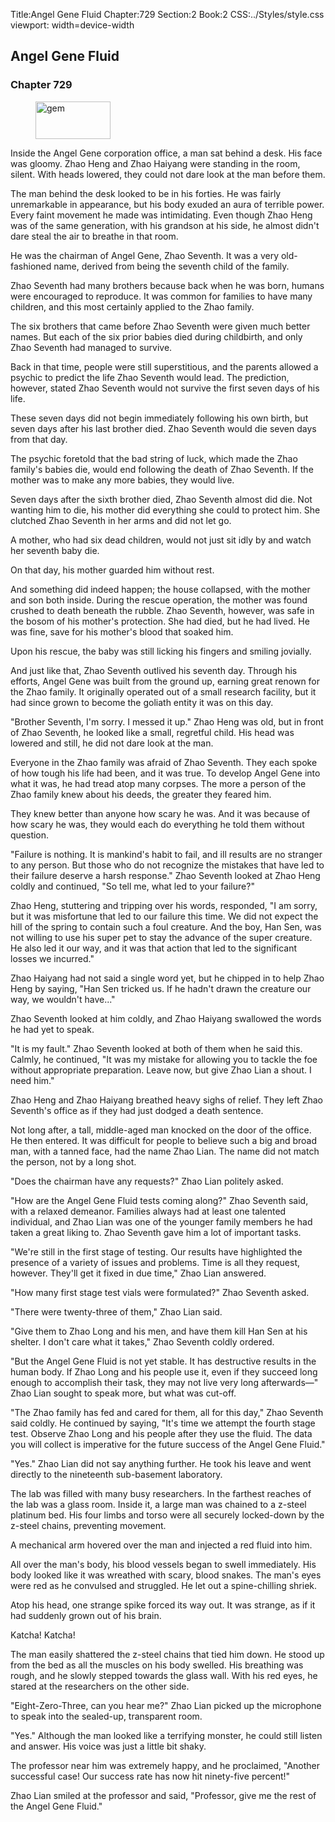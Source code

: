 Title:Angel Gene Fluid 
Chapter:729 
Section:2 
Book:2 
CSS:../Styles/style.css 
viewport: width=device-width
  
## Angel Gene Fluid
### Chapter 729 
<figure>
	<img src="../Images/gem.gif" alt="gem" id="gem" width="120" height="60" />
</figure>
  

  
  Inside the Angel Gene corporation office, a man sat behind a desk. His face was gloomy. Zhao Heng and Zhao Haiyang were standing in the room, silent. With heads lowered, they could not dare look at the man before them.

The man behind the desk looked to be in his forties. He was fairly unremarkable in appearance, but his body exuded an aura of terrible power. Every faint movement he made was intimidating. Even though Zhao Heng was of the same generation, with his grandson at his side, he almost didn't dare steal the air to breathe in that room.

He was the chairman of Angel Gene, Zhao Seventh. It was a very old-fashioned name, derived from being the seventh child of the family.

Zhao Seventh had many brothers because back when he was born, humans were encouraged to reproduce. It was common for families to have many children, and this most certainly applied to the Zhao family.

The six brothers that came before Zhao Seventh were given much better names. But each of the six prior babies died during childbirth, and only Zhao Seventh had managed to survive.

Back in that time, people were still superstitious, and the parents allowed a psychic to predict the life Zhao Seventh would lead. The prediction, however, stated Zhao Seventh would not survive the first seven days of his life.

These seven days did not begin immediately following his own birth, but seven days after his last brother died. Zhao Seventh would die seven days from that day.

The psychic foretold that the bad string of luck, which made the Zhao family's babies die, would end following the death of Zhao Seventh. If the mother was to make any more babies, they would live.

Seven days after the sixth brother died, Zhao Seventh almost did die. Not wanting him to die, his mother did everything she could to protect him. She clutched Zhao Seventh in her arms and did not let go.

A mother, who had six dead children, would not just sit idly by and watch her seventh baby die.

On that day, his mother guarded him without rest.

And something did indeed happen; the house collapsed, with the mother and son both inside. During the rescue operation, the mother was found crushed to death beneath the rubble. Zhao Seventh, however, was safe in the bosom of his mother's protection. She had died, but he had lived. He was fine, save for his mother's blood that soaked him.

Upon his rescue, the baby was still licking his fingers and smiling jovially.

And just like that, Zhao Seventh outlived his seventh day. Through his efforts, Angel Gene was built from the ground up, earning great renown for the Zhao family. It originally operated out of a small research facility, but it had since grown to become the goliath entity it was on this day.

"Brother Seventh, I'm sorry. I messed it up." Zhao Heng was old, but in front of Zhao Seventh, he looked like a small, regretful child. His head was lowered and still, he did not dare look at the man.

Everyone in the Zhao family was afraid of Zhao Seventh. They each spoke of how tough his life had been, and it was true. To develop Angel Gene into what it was, he had tread atop many corpses. The more a person of the Zhao family knew about his deeds, the greater they feared him.

They knew better than anyone how scary he was. And it was because of how scary he was, they would each do everything he told them without question.

"Failure is nothing. It is mankind's habit to fail, and ill results are no stranger to any person. But those who do not recognize the mistakes that have led to their failure deserve a harsh response." Zhao Seventh looked at Zhao Heng coldly and continued, "So tell me, what led to your failure?"

Zhao Heng, stuttering and tripping over his words, responded, "I am sorry, but it was misfortune that led to our failure this time. We did not expect the hill of the spring to contain such a foul creature. And the boy, Han Sen, was not willing to use his super pet to stay the advance of the super creature. He also led it our way, and it was that action that led to the significant losses we incurred."

Zhao Haiyang had not said a single word yet, but he chipped in to help Zhao Heng by saying, "Han Sen tricked us. If he hadn't drawn the creature our way, we wouldn't have..."

Zhao Seventh looked at him coldly, and Zhao Haiyang swallowed the words he had yet to speak.

"It is my fault." Zhao Seventh looked at both of them when he said this. Calmly, he continued, "It was my mistake for allowing you to tackle the foe without appropriate preparation. Leave now, but give Zhao Lian a shout. I need him."

Zhao Heng and Zhao Haiyang breathed heavy sighs of relief. They left Zhao Seventh's office as if they had just dodged a death sentence.

Not long after, a tall, middle-aged man knocked on the door of the office. He then entered. It was difficult for people to believe such a big and broad man, with a tanned face, had the name Zhao Lian. The name did not match the person, not by a long shot.

"Does the chairman have any requests?" Zhao Lian politely asked.

"How are the Angel Gene Fluid tests coming along?" Zhao Seventh said, with a relaxed demeanor. Families always had at least one talented individual, and Zhao Lian was one of the younger family members he had taken a great liking to. Zhao Seventh gave him a lot of important tasks.

"We're still in the first stage of testing. Our results have highlighted the presence of a variety of issues and problems. Time is all they request, however. They'll get it fixed in due time," Zhao Lian answered.

"How many first stage test vials were formulated?" Zhao Seventh asked.

"There were twenty-three of them," Zhao Lian said.

"Give them to Zhao Long and his men, and have them kill Han Sen at his shelter. I don't care what it takes," Zhao Seventh coldly ordered.

"But the Angel Gene Fluid is not yet stable. It has destructive results in the human body. If Zhao Long and his people use it, even if they succeed long enough to accomplish their task, they may not live very long afterwards—" Zhao Lian sought to speak more, but what was cut-off.

"The Zhao family has fed and cared for them, all for this day," Zhao Seventh said coldly. He continued by saying, "It's time we attempt the fourth stage test. Observe Zhao Long and his people after they use the fluid. The data you will collect is imperative for the future success of the Angel Gene Fluid."

"Yes." Zhao Lian did not say anything further. He took his leave and went directly to the nineteenth sub-basement laboratory.

The lab was filled with many busy researchers. In the farthest reaches of the lab was a glass room. Inside it, a large man was chained to a z-steel platinum bed. His four limbs and torso were all securely locked-down by the z-steel chains, preventing movement.

A mechanical arm hovered over the man and injected a red fluid into him.

All over the man's body, his blood vessels began to swell immediately. His body looked like it was wreathed with scary, blood snakes. The man's eyes were red as he convulsed and struggled. He let out a spine-chilling shriek.

Atop his head, one strange spike forced its way out. It was strange, as if it had suddenly grown out of his brain.

Katcha! Katcha!

The man easily shattered the z-steel chains that tied him down. He stood up from the bed as all the muscles on his body swelled. His breathing was rough, and he slowly stepped towards the glass wall. With his red eyes, he stared at the researchers on the other side.

"Eight-Zero-Three, can you hear me?" Zhao Lian picked up the microphone to speak into the sealed-up, transparent room.

"Yes." Although the man looked like a terrifying monster, he could still listen and answer. His voice was just a little bit shaky.

The professor near him was extremely happy, and he proclaimed, "Another successful case! Our success rate has now hit ninety-five percent!"

Zhao Lian smiled at the professor and said, "Professor, give me the rest of the Angel Gene Fluid."
